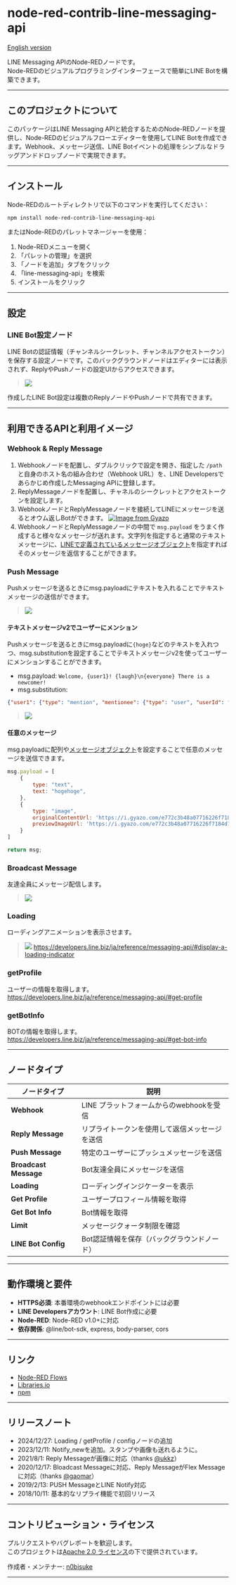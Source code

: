 # node-red-contrib-line-messaging-api

[English version](README.md)

LINE Messaging APIのNode-REDノードです。  
Node-REDのビジュアルプログラミングインターフェースで簡単にLINE Botを構築できます。

---

## このプロジェクトについて

このパッケージはLINE Messaging APIと統合するためのNode-REDノードを提供し、Node-REDのビジュアルフローエディターを使用してLINE Botを作成できます。Webhook、メッセージ送信、LINE Botイベントの処理をシンプルなドラッグアンドドロップノードで実現できます。

---

## インストール

Node-REDのルートディレクトリで以下のコマンドを実行してください：

```sh
npm install node-red-contrib-line-messaging-api
```

またはNode-REDのパレットマネージャーを使用：

1. Node-REDメニューを開く
2. 「パレットの管理」を選択
3. 「ノードを追加」タブをクリック
4. 「line-messaging-api」を検索
5. インストールをクリック

---

## 設定

### LINE Bot設定ノード

LINE Botの認証情報（チャンネルシークレット、チャンネルアクセストークン）を保存する設定ノードです。このバックグラウンドノードはエディターには表示されず、ReplyやPushノードの設定UIからアクセスできます。

> ![](https://i.gyazo.com/1443049286c39432bcf08647dcbff893.gif)

作成したLINE Bot設定は複数のReplyノードやPushノードで共有できます。

---

## 利用できるAPIと利用イメージ

### Webhook & Reply Message

1. Webhookノードを配置し、ダブルクリックで設定を開き、指定した `/path` と自身のホスト名の組み合わせ（Webhook URL）を、LINE Developersであらかじめ作成したMessaging APIに登録します。
2. ReplyMessageノードを配置し、チャネルのシークレットとアクセストークンを設定します。
3. WebhookノードとReplyMessageノードを接続してLINEにメッセージを送るとオウム返しBotができます。
   [![Image from Gyazo](https://i.gyazo.com/7da2dbecfc69515edf852cf7a26d9196.gif)](https://gyazo.com/7da2dbecfc69515edf852cf7a26d9196)
4. WebhookノードとReplyMessageノードの中間で `msg.payload` をうまく作成すると様々なメッセージが送れます。文字列を指定すると通常のテキストメッセージに、[LINEで定義されているメッセージオブジェクト](https://developers.line.biz/ja/reference/messaging-api/#message-objects)を指定すればそのメッセージを返信することができます。

### Push Message

Pushメッセージを送るときにmsg.payloadにテキストを入れることでテキストメッセージの送信ができます。

> ![](https://i.gyazo.com/1562a3e4539469515c798d9e3c50d052.gif)

#### テキストメッセージv2でユーザーにメンション

Pushメッセージを送るときにmsg.payloadに`{hoge}`などのテキストを入れつつ、msg.substitutionを設定することでテキストメッセージv2を使ってユーザーにメンションすることができます。

- msg.payload: `Welcome, {user1}! {laugh}\n{everyone} There is a newcomer!`
- msg.substitution: 

```json
{"user1": {"type": "mention", "mentionee": {"type": "user", "userId": "Uxxxxxxxxxxxx"}},"laugh": {"type": "emoji","productId": "670e0cce840a8236ddd4ee4c","emojiId": "002"},"everyone": {"type": "mention","mentionee": {"type": "all"}}}
```

> ![](https://i.gyazo.com/3fa696275f53251bf99e7a1354183d72.png)

#### 任意のメッセージ

msg.payloadに配列や[メッセージオブジェクト](https://developers.line.biz/ja/reference/messaging-api/#message-objects)を設定することで任意のメッセージを送信できます。

```js
msg.payload = [
    {
        type: "text",
        text: "hogehoge",
    },
    {
        type: "image",
        originalContentUrl: 'https://i.gyazo.com/e772c3b48a07716226f7184d7f417cda.png',
        previewImageUrl: 'https://i.gyazo.com/e772c3b48a07716226f7184d7f417cda.png'
    }
]

return msg;
```

### Broadcast Message

友達全員にメッセージ配信します。

> ![](https://i.gyazo.com/ef7c655a74e85e23db5ee156e5490e15.png)

### Loading

ローディングアニメーションを表示させます。

> ![](https://i.gyazo.com/355a5f5cca896740eaa50a7b9d76a8fc.gif)
> https://developers.line.biz/ja/reference/messaging-api/#display-a-loading-indicator

### getProfile

ユーザーの情報を取得します。
https://developers.line.biz/ja/reference/messaging-api/#get-profile

### getBotInfo

BOTの情報を取得します。
https://developers.line.biz/ja/reference/messaging-api/#get-bot-info

---

## ノードタイプ

| ノードタイプ | 説明 |
|------------|------|
| **Webhook** | LINE プラットフォームからのwebhookを受信 |
| **Reply Message** | リプライトークンを使用して返信メッセージを送信 |
| **Push Message** | 特定のユーザーにプッシュメッセージを送信 |
| **Broadcast Message** | Bot友達全員にメッセージを送信 |
| **Loading** | ローディングインジケーターを表示 |
| **Get Profile** | ユーザープロフィール情報を取得 |
| **Get Bot Info** | Bot情報を取得 |
| **Limit** | メッセージクォータ制限を確認 |
| **LINE Bot Config** | Bot認証情報を保存（バックグラウンドノード） |

---

## 動作環境と要件

- **HTTPS必須**: 本番環境のwebhookエンドポイントには必要
- **LINE Developersアカウント**: LINE Bot作成に必要
- **Node-RED**: Node-RED v1.0+に対応
- **依存関係**: @line/bot-sdk, express, body-parser, cors

---

## リンク

* [Node-RED Flows](https://flows.nodered.org/node/node-red-contrib-line-messaging-api)
* [Libraries.io](https://libraries.io/npm/node-red-contrib-line-messaging-api)
* [npm](https://www.npmjs.com/package/node-red-contrib-line-messaging-api)

---

## リリースノート

- 2024/12/27: Loading / getProfile / configノードの追加
- 2023/12/11: Notify_newを追加。スタンプや画像も送れるように。
- 2021/8/1: Reply Messageが画像に対応（thanks [@ukkz](https://github.com/ukkz)）
- 2020/12/17: Bloadcast Messageに対応、Reply MessageがFlex Messageに対応（thanks [@gaomar](https://github.com/gaomar)）
- 2019/2/13: PUSH MessageとLINE Notify対応
- 2018/10/11: 基本的なリプライ機能で初回リリース

---

## コントリビューション・ライセンス

プルリクエストやバグレポートを歓迎します。  
このプロジェクトは[Apache 2.0 ライセンス](https://www.apache.org/licenses/LICENSE-2.0)の下で提供されています。

作成者・メンテナー: [n0bisuke](https://github.com/n0bisuke)

---